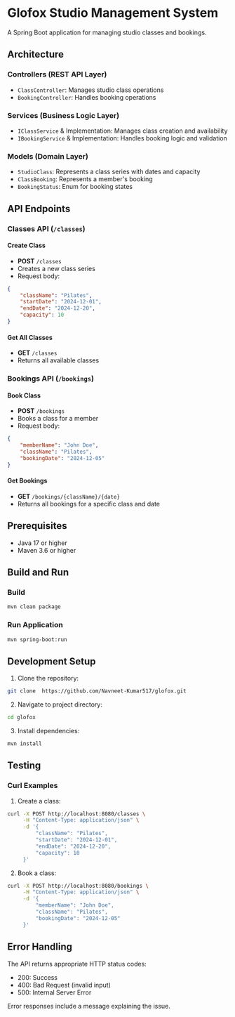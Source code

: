 # Glofox Studio Management System

A Spring Boot application for managing studio classes and bookings.

## Architecture

### Controllers (REST API Layer)
- `ClassController`: Manages studio class operations
- `BookingController`: Handles booking operations

### Services (Business Logic Layer)
- `IClassService` & Implementation: Manages class creation and availability
- `IBookingService` & Implementation: Handles booking logic and validation

### Models (Domain Layer)
- `StudioClass`: Represents a class series with dates and capacity
- `ClassBooking`: Represents a member's booking
- `BookingStatus`: Enum for booking states

## API Endpoints

### Classes API (`/classes`)

#### Create Class
- **POST** `/classes`
- Creates a new class series
- Request body:
```json
{
    "className": "Pilates",
    "startDate": "2024-12-01",
    "endDate": "2024-12-20",
    "capacity": 10
}
```

#### Get All Classes
- **GET** `/classes`
- Returns all available classes

### Bookings API (`/bookings`)

#### Book Class
- **POST** `/bookings`
- Books a class for a member
- Request body:
```json
{
    "memberName": "John Doe",
    "className": "Pilates",
    "bookingDate": "2024-12-05"
}
```

#### Get Bookings
- **GET** `/bookings/{className}/{date}`
- Returns all bookings for a specific class and date

## Prerequisites

- Java 17 or higher
- Maven 3.6 or higher

## Build and Run

### Build
```bash
mvn clean package
```

### Run Application
```bash
mvn spring-boot:run
```

## Development Setup

1. Clone the repository:
```bash
git clone  https://github.com/Navneet-Kumar517/glofox.git
```

2. Navigate to project directory:
```bash
cd glofox
```

3. Install dependencies:
```bash
mvn install
```

## Testing

### Curl Examples

1. Create a class:
```bash
curl -X POST http://localhost:8080/classes \
     -H "Content-Type: application/json" \
     -d '{
         "className": "Pilates",
         "startDate": "2024-12-01",
         "endDate": "2024-12-20",
         "capacity": 10
     }'
```

2. Book a class:
```bash
curl -X POST http://localhost:8080/bookings \
     -H "Content-Type: application/json" \
     -d '{
         "memberName": "John Doe",
         "className": "Pilates",
         "bookingDate": "2024-12-05"
     }'
```

## Error Handling

The API returns appropriate HTTP status codes:
- 200: Success
- 400: Bad Request (invalid input)
- 500: Internal Server Error

Error responses include a message explaining the issue.
